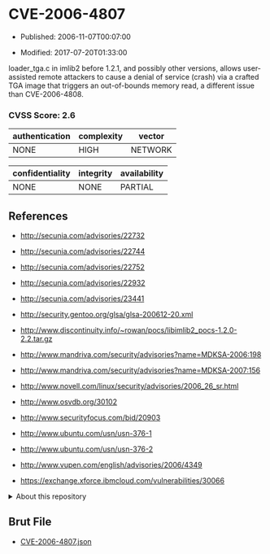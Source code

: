# CVE-2006-4807

- Published: 2006-11-07T00:07:00

- Modified: 2017-07-20T01:33:00

loader_tga.c in imlib2 before 1.2.1, and possibly other versions, allows user-assisted remote attackers to cause a denial of service (crash) via a crafted TGA image that triggers an out-of-bounds memory read, a different issue than CVE-2006-4808.

### CVSS Score: **2.6**

| authentication | complexity | vector |
| --- | --- | --- |
| NONE | HIGH | NETWORK |

| confidentiality | integrity | availability |
| --- | --- | --- |
| NONE | NONE | PARTIAL |

## References

* http://secunia.com/advisories/22732

* http://secunia.com/advisories/22744

* http://secunia.com/advisories/22752

* http://secunia.com/advisories/22932

* http://secunia.com/advisories/23441

* http://security.gentoo.org/glsa/glsa-200612-20.xml

* http://www.discontinuity.info/~rowan/pocs/libimlib2_pocs-1.2.0-2.2.tar.gz

* http://www.mandriva.com/security/advisories?name=MDKSA-2006:198

* http://www.mandriva.com/security/advisories?name=MDKSA-2007:156

* http://www.novell.com/linux/security/advisories/2006_26_sr.html

* http://www.osvdb.org/30102

* http://www.securityfocus.com/bid/20903

* http://www.ubuntu.com/usn/usn-376-1

* http://www.ubuntu.com/usn/usn-376-2

* http://www.vupen.com/english/advisories/2006/4349

* https://exchange.xforce.ibmcloud.com/vulnerabilities/30066

<details>
<summary>About this repository</summary> 

  This repository is part of the project [Live Hack CVE](https://github.com/Live-Hack-CVE). Main website can be found [www.live-hack.org](https://www.live-hack.org) 
  
  Made by [Sn0wAlice](https://github.com/Sn0wAlice) for the people that care about security and need to have a feed of the latest CVEs. Hope you enjoy it, don't forget to star the repo and follow me on [Twitter](https://twitter.com/Sn0wAlice) and [Github](https://github.com/Sn0wAlice). And that is my [personnal website](https://www.alice-snow.me/)

  - [Home Page](https://github.com/Live-Hack-CVE)
  - [Framework](https://github.com/Live-Hack-CVE/cve-framework)
  - [CVE database](https://github.com/Live-Hack-CVE/full_database)
  - [Changelog](https://github.com/Live-Hack-CVE/Changelog)
</details>

## Brut File

* [CVE-2006-4807.json](https://raw.githubusercontent.com/Live-Hack-CVE/full_database/main/cves/2006/CVE-2006-4807.json)

